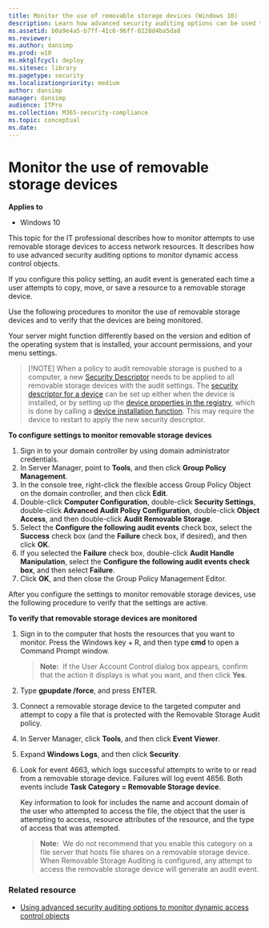 ```yaml
---
title: Monitor the use of removable storage devices (Windows 10)
description: Learn how advanced security auditing options can be used to monitor attempts to use removable storage devices to access network resources.
ms.assetid: b0a9e4a5-b7ff-41c6-96ff-0228d4ba5da8
ms.reviewer: 
ms.author: dansimp
ms.prod: w10
ms.mktglfcycl: deploy
ms.sitesec: library
ms.pagetype: security
ms.localizationpriority: medium
author: dansimp
manager: dansimp
audience: ITPro
ms.collection: M365-security-compliance
ms.topic: conceptual
ms.date:
---
```


# Monitor the use of removable storage devices

**Applies to**
-   Windows 10

This topic for the IT professional describes how to monitor attempts to use removable storage devices to access network resources. It describes how to use advanced security auditing options to monitor dynamic access control objects.

If you configure this policy setting, an audit event is generated each time a user attempts to copy, move, or save a resource to a removable storage device.

Use the following procedures to monitor the use of removable storage devices and to verify that the devices are being monitored.

Your server might function differently based on the version and edition of the operating system that is installed, your account permissions, and your menu settings.

> [!NOTE] When a policy to audit removable storage is pushed to a computer, a new [Security Descriptor](https://docs.microsoft.com/en-us/windows/win32/secauthz/audit-generation) needs to be applied to all removable storage devices with the audit settings. The [security descriptor for a device](https://docs.microsoft.com/en-us/windows-hardware/drivers/kernel/controlling-device-access) can be set up either when the device is installed, or by setting up the [device properties in the registry](https://docs.microsoft.com/en-us/windows-hardware/drivers/kernel/setting-device-object-registry-properties-after-installation), which is done by calling a [device installation function](https://docs.microsoft.com/en-us/previous-versions/ff541299). This may require the device to restart to apply the new security descriptor.
 
**To configure settings to monitor removable storage devices**

1.  Sign in to your domain controller by using domain administrator credentials.
2.  In Server Manager, point to **Tools**, and then click **Group Policy Management**.
3.  In the console tree, right-click the flexible access Group Policy Object on the domain controller, and then click **Edit**.
4.  Double-click **Computer Configuration**, double-click **Security Settings**, double-click **Advanced Audit Policy Configuration**, double-click **Object Access**, and then double-click **Audit Removable Storage**.
5.  Select the **Configure the following audit events** check box, select the **Success** check box (and the **Failure** check box, if desired), and then click **OK**.
6.  If you selected the **Failure** check box, double-click **Audit Handle Manipulation**, select the **Configure the following audit events check box**, and then select **Failure**.
7.  Click **OK**, and then close the Group Policy Management Editor.

After you configure the settings to monitor removable storage devices, use the following procedure to verify that the settings are active.

**To verify that removable storage devices are monitored**

1.  Sign in to the computer that hosts the resources that you want to monitor. Press the Windows key + R, and then type **cmd** to open a Command Prompt window.

    >**Note:**  If the User Account Control dialog box appears, confirm that the action it displays is what you want, and then click **Yes**.
     
2.  Type **gpupdate /force**, and press ENTER.
3.  Connect a removable storage device to the targeted computer and attempt to copy a file that is protected with the Removable Storage Audit policy.
4.  In Server Manager, click **Tools**, and then click **Event Viewer**.
5.  Expand **Windows Logs**, and then click **Security**.
6.  Look for event 4663, which logs successful attempts to write to or read from a removable storage device. Failures will log event 4656. Both events include **Task Category = Removable Storage device**.

    Key information to look for includes the name and account domain of the user who attempted to access the file, the object that the user is attempting to access, resource attributes of the resource, and the type of access that was attempted.

    >**Note:**  We do not recommend that you enable this category on a file server that hosts file shares on a removable storage device. When Removable Storage Auditing is configured, any attempt to access the removable storage device will generate an audit event.
     
### Related resource

- [Using advanced security auditing options to monitor dynamic access control objects](using-advanced-security-auditing-options-to-monitor-dynamic-access-control-objects.md)
